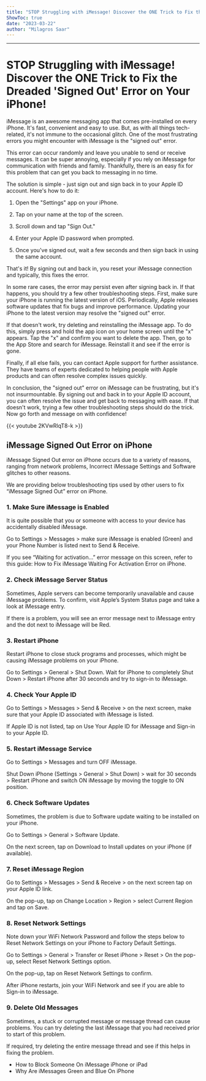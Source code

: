 ```yaml
---
title: "STOP Struggling with iMessage! Discover the ONE Trick to Fix the Dreaded 'Signed Out' Error on Your iPhone!"
ShowToc: true 
date: "2023-03-22"
author: "Milagros Saar"
---
```

*****
# STOP Struggling with iMessage! Discover the ONE Trick to Fix the Dreaded 'Signed Out' Error on Your iPhone!

iMessage is an awesome messaging app that comes pre-installed on every iPhone. It's fast, convenient and easy to use. But, as with all things tech-related, it's not immune to the occasional glitch. One of the most frustrating errors you might encounter with iMessage is the "signed out" error. 

This error can occur randomly and leave you unable to send or receive messages. It can be super annoying, especially if you rely on iMessage for communication with friends and family. Thankfully, there is an easy fix for this problem that can get you back to messaging in no time. 

The solution is simple - just sign out and sign back in to your Apple ID account. Here's how to do it: 

1. Open the "Settings" app on your iPhone.

2. Tap on your name at the top of the screen.

3. Scroll down and tap "Sign Out." 

4. Enter your Apple ID password when prompted. 

5. Once you've signed out, wait a few seconds and then sign back in using the same account. 

That's it! By signing out and back in, you reset your iMessage connection and typically, this fixes the error. 

In some rare cases, the error may persist even after signing back in. If that happens, you should try a few other troubleshooting steps. First, make sure your iPhone is running the latest version of iOS. Periodically, Apple releases software updates that fix bugs and improve performance. Updating your iPhone to the latest version may resolve the "signed out" error. 

If that doesn't work, try deleting and reinstalling the iMessage app. To do this, simply press and hold the app icon on your home screen until the "x" appears. Tap the "x" and confirm you want to delete the app. Then, go to the App Store and search for iMessage. Reinstall it and see if the error is gone. 

Finally, if all else fails, you can contact Apple support for further assistance. They have teams of experts dedicated to helping people with Apple products and can often resolve complex issues quickly. 

In conclusion, the "signed out" error on iMessage can be frustrating, but it's not insurmountable. By signing out and back in to your Apple ID account, you can often resolve the issue and get back to messaging with ease. If that doesn't work, trying a few other troubleshooting steps should do the trick. Now go forth and message on with confidence!

{{< youtube 2KVwRlqT8-k >}} 




 
## iMessage Signed Out Error on iPhone
 
iMessage Signed Out error on iPhone occurs due to a variety of reasons, ranging from network problems, Incorrect iMessage Settings and Software glitches to other reasons.
 
We are providing below troubleshooting tips used by other users to fix “iMessage Signed Out” error on iPhone.
 
### 1. Make Sure iMessage is Enabled
 
It is quite possible that you or someone with access to your device has accidentally disabled iMessage.
 
Go to Settings > Messages > make sure iMessage is enabled (Green) and your Phone Number is listed next to Send & Receive.
 
If you see “Waiting for activation…” error message on this screen, refer to this guide: How to Fix iMessage Waiting For Activation Error on iPhone.
 
### 2. Check iMessage Server Status
 
Sometimes, Apple servers can become temporarily unavailable and cause iMessage problems. To confirm, visit Apple’s System Status page and take a look at iMessage entry.
 
If there is a problem, you will see an error message next to iMessage entry and the dot next to iMessage will be Red.
 
### 3. Restart iPhone
 
Restart iPhone to close stuck programs and processes, which might be causing iMessage problems on your iPhone.
 
Go to Settings > General > Shut Down. Wait for iPhone to completely Shut Down > Restart iPhone after 30 seconds and try to sign-in to iMessage.
 
### 4. Check Your Apple ID
 
Go to Settings > Messages > Send & Receive > on the next screen, make sure that your Apple ID associated with iMessage is listed.
 
If Apple ID is not listed, tap on Use Your Apple ID for iMessage and Sign-in to your Apple ID.
 
### 5. Restart iMessage Service
 
Go to Settings > Messages and turn OFF iMessage.
 
Shut Down iPhone (Settings > General > Shut Down) > wait for 30 seconds > Restart iPhone and switch ON iMessage by moving the toggle to ON position.
 
### 6. Check Software Updates
 
Sometimes, the problem is due to Software update waiting to be installed on your iPhone.
 
Go to Settings > General > Software Update.
 
On the next screen, tap on Download to Install updates on your iPhone (if available).
 
### 7. Reset iMessage Region
 
Go to Settings > Messages > Send & Receive > on the next screen tap on your Apple ID link.
 
On the pop-up, tap on Change Location > Region > select Current Region and tap on Save.
 
### 8. Reset Network Settings
 
Note down your WiFi Network Password and follow the steps below to Reset Network Settings on your iPhone to Factory Default Settings.
 
Go to Settings > General > Transfer or Reset iPhone > Reset > On the pop-up, select Reset Network Settings option.
 
On the pop-up, tap on Reset Network Settings to confirm.
 
After iPhone restarts, join your WiFi Network and see if you are able to Sign-in to iMessage.
 
### 9. Delete Old Messages
 
Sometimes, a stuck or corrupted message or message thread can cause problems. You can try deleting the last iMessage that you had received prior to start of this problem.
 
If required, try deleting the entire message thread and see if this helps in fixing the problem.
 
- How to Block Someone On iMessage iPhone or iPad
 - Why Are iMessages Green and Blue On iPhone




